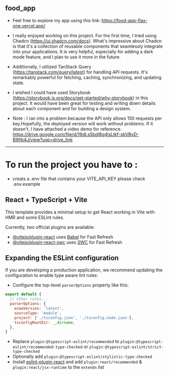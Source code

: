 ## food_app
- Feel free to explore my app using this link: https://food-app-flax-one.vercel.app/

- I really enjoyed working on this project. For the first time, I tried using Chadcn (https://ui.shadcn.com/docs). What's impressive about Chadcn is that it's  a collection of reusable components that seamlessly integrate into your applications. It is very helpful, especially for adding a dark mode feature, and I plan to use it more in the future.

- Additionally, I utilized TanStack Query (https://tanstack.com/query/latest) for handling API requests. It's remarkably powerful for fetching, caching, synchronizing, and updating state.

- I wished I could have used Storybook (https://storybook.js.org/docs/get-started/why-storybook) in this project. It would have been great for testing and writing down details about each component and for building a design system.

- Note : I ran into a problem because the API only allows 150 requests per key.Hopefully, the deployed version will work without problems. If it doesn't, I have attached a video demo for reference.
https://drive.google.com/file/d/19dLsSbdl8g4lsLtkf-sbVBvD-B9fjb4J/view?usp=drive_link

-----------------------------------------------------------------
# To run the project you have to :

-  creats a .env file that contains your VITE_API_KEY please check .env.example 

## React + TypeScript + Vite

This template provides a minimal setup to get React working in Vite with HMR and some ESLint rules.

Currently, two official plugins are available:

- [@vitejs/plugin-react](https://github.com/vitejs/vite-plugin-react/blob/main/packages/plugin-react/README.md) uses [Babel](https://babeljs.io/) for Fast Refresh
- [@vitejs/plugin-react-swc](https://github.com/vitejs/vite-plugin-react-swc) uses [SWC](https://swc.rs/) for Fast Refresh

## Expanding the ESLint configuration

If you are developing a production application, we recommend updating the configuration to enable type aware lint rules:

- Configure the top-level `parserOptions` property like this:

```js
export default {
  // other rules...
  parserOptions: {
    ecmaVersion: 'latest',
    sourceType: 'module',
    project: ['./tsconfig.json', './tsconfig.node.json'],
    tsconfigRootDir: __dirname,
  },
}
```

- Replace `plugin:@typescript-eslint/recommended` to `plugin:@typescript-eslint/recommended-type-checked` or `plugin:@typescript-eslint/strict-type-checked`
- Optionally add `plugin:@typescript-eslint/stylistic-type-checked`
- Install [eslint-plugin-react](https://github.com/jsx-eslint/eslint-plugin-react) and add `plugin:react/recommended` & `plugin:react/jsx-runtime` to the `extends` list
